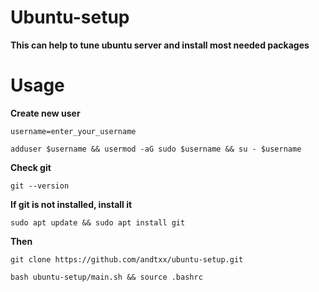 # Ubuntu-setup

**This can help to tune ubuntu server and install most needed packages**

# Usage

**Create new user**

```console
username=enter_your_username
```

```console
adduser $username && usermod -aG sudo $username && su - $username
```

**Check git**

```console
git --version
```

**If git is not installed, install it**

```console
sudo apt update && sudo apt install git
```

**Then**

```console
git clone https://github.com/andtxx/ubuntu-setup.git
```

```console
bash ubuntu-setup/main.sh && source .bashrc
```
